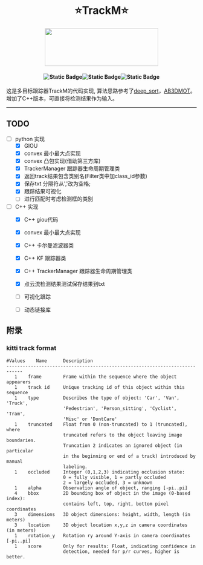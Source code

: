 # <div align='center'> ⭐TrackM⭐ </div>
  
<div align = "center"> <img src="https://pic.imgdb.cn/item/65dc5dfc9f345e8d03446103.png" height=100 width=300> </div>

#### <p align = "center">![Static Badge](https://img.shields.io/badge/mayufeng-blue?style=flat&label=Author)![Static Badge](https://img.shields.io/badge/2024/06/01-blue?style=flat&label=CreateTime)![Static Badge](https://img.shields.io/badge/97357473@qq\.com\-blue?style=flat&label=Email)</p>

这是多目标跟踪器TrackM的代码实现, 算法思路参考了[deep_sort](https://github.com/nwojke/deep_sort)，[AB3DMOT](https://github.com/xinshuoweng/AB3DMOT)。增加了C++版本，可直接将检测结果作为输入。

---


## TODO

- [ ] python 实现
   - [x] GIOU
   - [x] convex 最小最大点实现
   - [x] convex 凸包实现(借助第三方库)
   - [x] TrackerManager 跟踪器生命周期管理类
   - [x] 返回track结果包含类别名(Filter类中加class_id参数)
   - [x] 保存txt 分隔符从','改为空格;
   - [x] 跟踪结果可视化
   - [ ] 进行匹配时考虑检测框的类别

- [ ] C++ 实现
   - [x] C++ giou代码
   - [x] convex 最小最大点实现
   - [x] C++ 卡尔曼滤波器类
   - [x] C++ KF 跟踪器类
   - [x] C++ TrackerManager 跟踪器生命周期管理类
   - [x] 点云流检测结果测试保存结果到txt
   - [ ] 可视化跟踪
   - [ ] 动态链接库



##  附录

### kitti track format

```
#Values    Name      Description
----------------------------------------------------------------------------
   1    frame        Frame within the sequence where the object appearers
   1    track id     Unique tracking id of this object within this sequence
   1    type         Describes the type of object: 'Car', 'Van', 'Truck',
                     'Pedestrian', 'Person_sitting', 'Cyclist', 'Tram',
                     'Misc' or 'DontCare'
   1    truncated    Float from 0 (non-truncated) to 1 (truncated), where
                     truncated refers to the object leaving image boundaries.
                     Truncation 2 indicates an ignored object (in particular
                     in the beginning or end of a track) introduced by manual
                     labeling.
   1    occluded     Integer (0,1,2,3) indicating occlusion state:
                     0 = fully visible, 1 = partly occluded
                     2 = largely occluded, 3 = unknown
   1    alpha        Observation angle of object, ranging [-pi..pi]
   4    bbox         2D bounding box of object in the image (0-based index):
                     contains left, top, right, bottom pixel coordinates
   3    dimensions   3D object dimensions: height, width, length (in meters)
   3    location     3D object location x,y,z in camera coordinates (in meters)
   1    rotation_y   Rotation ry around Y-axis in camera coordinates [-pi..pi]
   1    score        Only for results: Float, indicating confidence in
                     detection, needed for p/r curves, higher is better.
```


